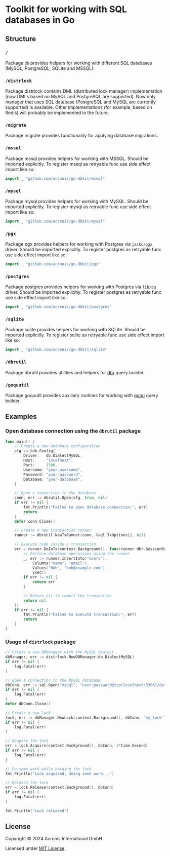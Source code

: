 # Toolkit for working with SQL databases in Go

## Structure

### `/`
Package `db` provides helpers for working with different SQL databases (MySQL, PostgreSQL, SQLite and MSSQL).

### `/distrlock`
Package distrlock contains DML (distributed lock manager) implementation (now DMLs based on MySQL and PostgreSQL are supported).
Now only manager that uses SQL database (PostgreSQL and MySQL are currently supported) is available.
Other implementations (for example, based on Redis) will probably be implemented in the future.

### `/migrate`
Package migrate provides functionality for applying database migrations.

### `/mssql`
Package mssql provides helpers for working with MSSQL.
Should be imported explicitly.
To register mssql as retryable func use side effect import like so:

```go
import _ "github.com/acronis/go-dbkit/mssql"
```

### `/mysql`
Package mysql provides helpers for working with MySQL.
Should be imported explicitly.
To register mysql as retryable func use side effect import like so:

```go
import _ "github.com/acronis/go-dbkit/mysql"
```

### `/pgx`
Package pgx provides helpers for working with Postgres via `jackc/pgx` driver.
Should be imported explicitly.
To register postgres as retryable func use side effect import like so:

```go
import _ "github.com/acronis/go-dbkit/pgx"
```

### `/postgres`
Package postgres provides helpers for working with Postgres via `lib/pq` driver.
Should be imported explicitly.
To register postgres as retryable func use side effect import like so:

```go
import _ "github.com/acronis/go-dbkit/postgres"
```

### `/sqlite`
Package sqlite provides helpers for working with SQLite.
Should be imported explicitly.
To register sqlite as retryable func use side effect import like so:

```go
import _ "github.com/acronis/go-dbkit/sqlite"
```

### `/dbrutil`
Package dbrutil provides utilities and helpers for [dbr](https://github.com/gocraft/dbr) query builder.

### `/goquutil`
Package goquutil provides auxiliary routines for working with [goqu](https://github.com/doug-martin/goqu) query builder.

## Examples

### Open database connection using the `dbrutil` package

```go
func main() {
	// Create a new database configuration
	cfg := &db.Config{
		Driver:   db.DialectMySQL,
		Host:     "localhost",
		Port:     3306,
		Username: "your-username",
		Password: "your-password",
		Database: "your-database",
	}

	// Open a connection to the database
	conn, err := dbrutil.Open(cfg, true, nil)
	if err != nil {
		fmt.Println("Failed to open database connection:", err)
		return
	}
	defer conn.Close()

	// Create a new transaction runner
	runner := dbrutil.NewTxRunner(conn, &sql.TxOptions{}, nil)

	// Execute code inside a transaction
	err = runner.DoInTx(context.Background(), func(runner dbr.SessionRunner) error {
		// Perform database operations using the runner
		_, err := runner.InsertInto("users").
			Columns("name", "email").
			Values("Bob", "bob@example.com").
			Exec()
		if err != nil {
			return err
		}

		// Return nil to commit the transaction
		return nil
	})
	if err != nil {
		fmt.Println("Failed to execute transaction:", err)
		return
	}
}
```

### Usage of `distrlock` package

```go
// Create a new DBManager with the MySQL dialect
dbManager, err := distrlock.NewDBManager(db.DialectMySQL)
if err != nil {
    log.Fatal(err)
}

// Open a connection to the MySQL database
dbConn, err := sql.Open("mysql", "user:password@tcp(localhost:3306)/database")
if err != nil {
    log.Fatal(err)
}
defer dbConn.Close()

// Create a new lock
lock, err := dbManager.NewLock(context.Background(), dbConn, "my_lock")
if err != nil {
    log.Fatal(err)
}

// Acquire the lock
err = lock.Acquire(context.Background(), dbConn, 5*time.Second)
if err != nil {
    log.Fatal(err)
}

// Do some work while holding the lock
fmt.Println("Lock acquired, doing some work...")

// Release the lock
err = lock.Release(context.Background(), dbConn)
if err != nil {
    log.Fatal(err)
}

fmt.Println("Lock released")
```

## License

Copyright © 2024 Acronis International GmbH.

Licensed under [MIT License](./LICENSE).
